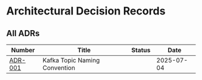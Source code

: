 # Architectural Decision Records

## All ADRs

| Number | Title | Status | Date |
|--------|-------|--------|------|
| [ADR-001](adr-001-kafka-topic-naming-convention) | Kafka Topic Naming Convention | <Badge type="info" text="Proposed" /> | 2025-07-04 |
